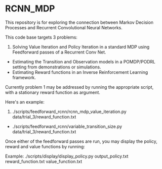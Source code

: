 # RCNN_MDP

This repository is for exploring the connection between Markov Decision Processes and Recurrent Convolutional Neural Networks. 

This code base targets 3 problems: 

1. Solving Value Iteration and Policy Iteration in a standard MDP using Feedforward passes of a Recurrent Conv Net. 
- Estimating the Transition and Observation models in a POMDP/PODRL setting from demonstrations or simulations. 
- Estimating Reward functions in an Inverse Reinforcement Learning framework. 

Currently problem 1 may be addressed by running the appropriate script, with a stationary reward function as argument. 

Here's an example: 
1. ./scripts/feedforward_rcnn/rcnn_mdp_value_iteration.py data/trial_3/reward_function.txt
- ./scripts/feedforward_rcnn/variable_transition_size.py data/trial_3/reward_function.txt

Once either of the feedforward passes are run, you may display the policy, reward and value functions by running:

Example: 
./scripts/display/display_policy.py output_policy.txt reward_function.txt value_function.txt



